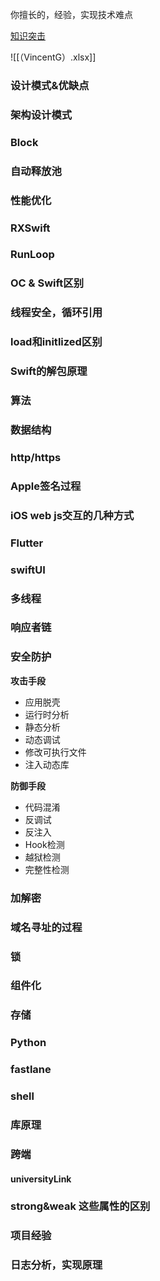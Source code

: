 
你擅长的，经验，实现技术难点

[知识突击](https://www.bilibili.com/video/BV1i94y117d3?vd_source=a40c9f5a927b93e4dc48810f20217772&spm_id_from=333.788.player.switch&p=9)

![[（VincentG）.xlsx]]

### 设计模式&优缺点

### 架构设计模式

### Block
### 自动释放池
### 性能优化
### RXSwift
### RunLoop

### OC & Swift区别

### 线程安全，循环引用

### load和initlized区别

### Swift的解包原理

### 算法

### 数据结构

### http/https

### Apple签名过程

### iOS web js交互的几种方式

### Flutter

### swiftUI

### 多线程

### 响应者链

### 安全防护

**攻击手段**
- 应用脱壳
- 运行时分析
- 静态分析
- 动态调试
- 修改可执行文件
- 注入动态库

**防御手段**
- 代码混淆
- 反调试
- 反注入
- Hook检测
- 越狱检测
- 完整性检测

### 加解密

### 域名寻址的过程

### 锁
### 组件化

### 存储

### Python

### fastlane

### shell

### 库原理

### 跨端

#### universityLink

### strong&weak 这些属性的区别
 
### 项目经验

### 日志分析，实现原理








